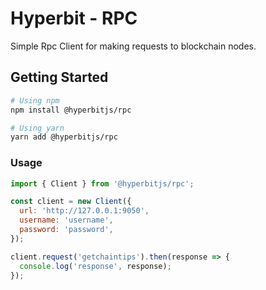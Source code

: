 # Hyperbit - RPC

Simple Rpc Client for making requests to blockchain nodes.

## Getting Started

```sh
# Using npm
npm install @hyperbitjs/rpc

# Using yarn
yarn add @hyperbitjs/rpc
```

### Usage

```javascript
import { Client } from '@hyperbitjs/rpc';

const client = new Client({
  url: 'http://127.0.0.1:9050',
  username: 'username',
  password: 'password',
});

client.request('getchaintips').then(response => {
  console.log('response', response);
});
```